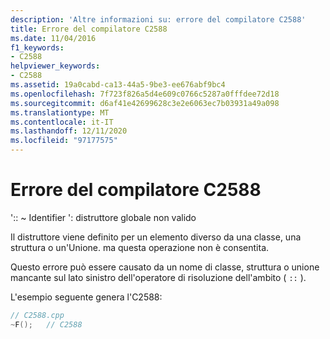 ```yaml
---
description: 'Altre informazioni su: errore del compilatore C2588'
title: Errore del compilatore C2588
ms.date: 11/04/2016
f1_keywords:
- C2588
helpviewer_keywords:
- C2588
ms.assetid: 19a0cabd-ca13-44a5-9be3-ee676abf9bc4
ms.openlocfilehash: 7f723f826a5d4e609c0766c5287a0fffdee72d18
ms.sourcegitcommit: d6af41e42699628c3e2e6063ec7b03931a49a098
ms.translationtype: MT
ms.contentlocale: it-IT
ms.lasthandoff: 12/11/2020
ms.locfileid: "97177575"
---
```

# <a name="compiler-error-c2588"></a>Errore del compilatore C2588

':: ~ Identifier ': distruttore globale non valido

Il distruttore viene definito per un elemento diverso da una classe, una struttura o un'Unione. ma questa operazione non è consentita.

Questo errore può essere causato da un nome di classe, struttura o unione mancante sul lato sinistro dell'operatore di risoluzione dell'ambito ( `::` ).

L'esempio seguente genera l'C2588:

```cpp
// C2588.cpp
~F();   // C2588
```

